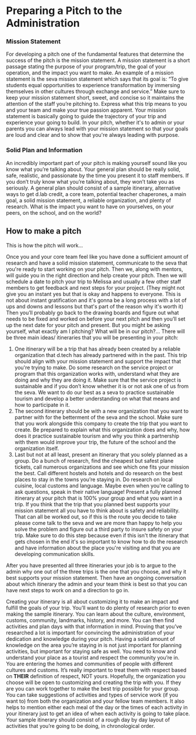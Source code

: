 # Preparing a Pitch to the Administration

### Mission Statement
For developing a pitch one of the fundamental features that determine the
success of the pitch is the mission statement. A mission statement is a short passage
stating the purpose of your program/trip, the goal of your operation, and the impact
you want to make. An example of a mission statement is the seva mission statement
which says that its goal is: “To give students equal opportunities to experience
transformation by immersing themselves in other cultures through exchange and
service.” Make sure to keep your mission statement short, sweet, and concise so it
maintains the attention of the staff you’re pitching to. Express what this trip means to
you and your team and make your true passion apparent.
Your mission statement is basically going to guide the trajectory of your trip and
experience your going to build. In your pitch, whether it's to admin or your parents
you can always lead with your mission statement so that your goals are loud and
clear and to show that you're always leading with purpose.
### Solid Plan and Information
An incredibly important part of your pitch is making yourself sound like you
know what you’re talking about. Your general plan should be really solid, safe,
realistic, and passionate by the time you present it to staff members. If you don’t truly
know what you’re talking about, they won’t take you as seriously. A general plan
should consist of a sample itinerary, alternative ways to get d.lab credit, a core team,
potential teacher chaperones, a main goal, a solid mission statement, a reliable
organization, and plenty of research. What is the impact you want to have on
yourselves, on your peers, on the school, and on the world?

## How to make a pitch

This is how the pitch will work...

Once you and your core team feel like you have done a sufficient amount of
research and have a solid mission statement, communicate to the seva that you're
ready to start working on your pitch. Then we, along with mentors, will guide you in
the right direction and help create your pitch. Then we will schedule a date to pitch
your trip to Melissa and usually a few other staff members to get feedback and next
steps for your project. (They might not give you an instant yes but that is okay and
happens to everyone. This is not about instant gratification and it's gonna be a long
process with a lot of ups and downs and lessons but that's part of the reason why it's
worth it) Then you’ll probably go back to the drawing boards and figure out what
needs to be fixed and worked on before your next pitch and then you’ll set up the
next date for your pitch and present. But you might be asking yourself, what exactly
am I pitching? What will be in our pitch?...
There will be three main ideas/ itineraries that you will be presenting in your pitch:
1. One itinerary will be a trip that has already been created by a reliable
organization that d.tech has already partnered with in the past. This trip should
align with your mission statement and support the impact that you're trying to
make. Do some research on the service project or program that this
organization works with, understand what they are doing and why they are
doing it. Make sure that the service project is sustainable and if you don’t
know whether it is or not ask one of us from the seva. We want to do our best
as a seva to practice sustainable tourism and develop a better understanding
on what that means and how to participate in it.
2. The second itinerary should be with a new organization that you want to
partner with for the betterment of the seva and the school. Make sure that you
work alongside this company to create the trip that you want to create. Be
prepared to explain what this organization does and why, how does it practice
sustainable tourism and why you think a partnership with them would
improve your trip, the future of the school and the organization itself.
3. Last but not at all least, present an itinerary that you solely planned as a
group. Do a bunch of research, find the cheapest but safest plane tickets, call numerous organizations and see which one fits your mission the best. Call
different hostels and hotels and do research on the best places to stay in the
towns you’re staying in. Do research on local cuisine, local customs and
language. Maybe even when you're calling to ask questions, speak in their
native language! Present a fully planned itinerary at your pitch that is 100%
your group and what you want in a trip. If you think that the trip that you
planned best supports your mission statement all you have to think about is
safety and reliability. That can all be worked out, so if this is the route you
decide to take please come talk to the seva and we are more than happy to
help you solve the problem and figure out a third party to insure safety on
your trip. Make sure to do this step because even if this isn't the itinerary that
gets chosen in the end it's so important to know how to do the research and
have information about the place you're visiting and that you are developing
communication skills.

After you have presented all three itineraries your job is to argue to the admin
why one out of the three trips is the one that you choose, and why it best supports
your mission statement. Then have an ongoing conversation about which itinerary
the admin and your team think is best so that you can have next steps to work on
and a direction to go in.

Creating your itinerary is all about customizing it to make an impact and fulfill
the goals of your trip. You’ll want to do plenty of research prior to even making the
sample itinerary. You can learn about the culture, environment, customs, community,
landmarks, history, and more. You can then find activities and plan days with that
information in mind. Proving that you’ve researched a lot is important for convincing
the administration of your dedication and knowledge during your pitch. Having a
solid amount of knowledge on the area you’re staying in is not just important for
planning activities, but important for staying safe as well. You need to know and
understand your place as a tourist and respect the community you’re in. You are
entering the homes and communities of people with different cultures and customs.
It’s really important to treat them with respect based on **THEIR** definition of respect,
NOT yours. Hopefully, the organization you choose will be open to customizing and
creating the trip with you. If they are you can work together to make the best trip
possible for your group. You can take suggestions of activities and types of service
work (if you want to) from both the organization and your fellow team members. It
also helps to mention either each meal of the day or the times of each activity in
your itinerary just to get an idea of when each activity is going to take place. Your
sample itinerary should consist of a rough day by day layout of activities that you’re
going to be doing, in chronological order.
